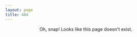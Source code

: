 ```yaml
---
layout: page
title: 404
---
```


<center>Oh, snap! Looks like this page doesn't exist.</center>
